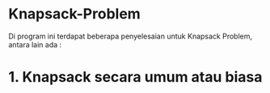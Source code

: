 # Knapsack-Problem
Di program ini terdapat beberapa penyelesaian untuk Knapsack Problem, antara lain ada :

# 1. Knapsack secara umum atau biasa
